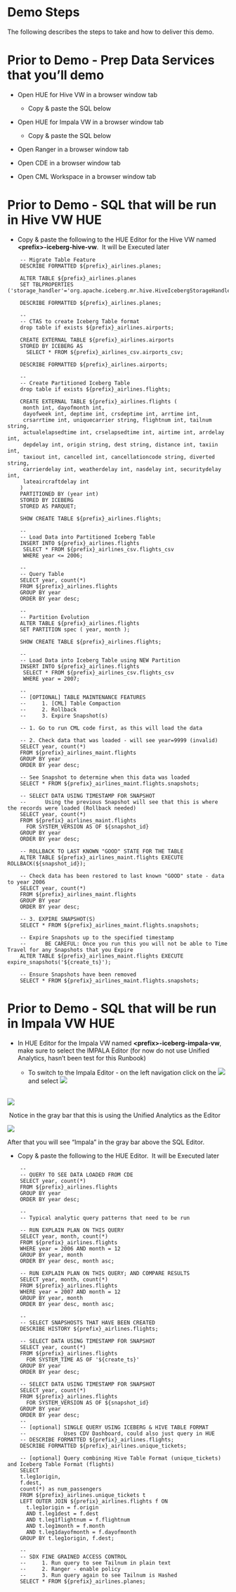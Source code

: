# Demo Steps

The following describes the steps to take and how to deliver this demo.


# Prior to Demo - Prep Data Services that you’ll demo<a id="prior-to-demo---prep-data-services-that-youll-demo"></a>

- Open HUE for Hive VW in a browser window tab
   - Copy & paste the SQL below

- Open HUE for Impala VW in a browser window tab
   - Copy & paste the SQL below

- Open Ranger in a browser window tab

- Open CDE in a browser window tab

- Open CML Workspace in a browser window tab


# Prior to Demo - SQL that will be run in Hive VW HUE<a id="prior-to-demo---sql-that-will-be-run-in-hive-vw-hue"></a>

- Copy & paste the following to the HUE Editor for the Hive VW named **\<prefix>-iceberg-hive-vw**.  It will be Executed later

```
    -- Migrate Table Feature
    DESCRIBE FORMATTED ${prefix}_airlines.planes;

    ALTER TABLE ${prefix}_airlines.planes
    SET TBLPROPERTIES ('storage_handler'='org.apache.iceberg.mr.hive.HiveIcebergStorageHandler');

    DESCRIBE FORMATTED ${prefix}_airlines.planes;

    --
    -- CTAS to create Iceberg Table format
    drop table if exists ${prefix}_airlines.airports;

    CREATE EXTERNAL TABLE ${prefix}_airlines.airports
    STORED BY ICEBERG AS
      SELECT * FROM ${prefix}_airlines_csv.airports_csv;

    DESCRIBE FORMATTED ${prefix}_airlines.airports;

    --
    -- Create Partitioned Iceberg Table
    drop table if exists ${prefix}_airlines.flights;

    CREATE EXTERNAL TABLE ${prefix}_airlines.flights (
     month int, dayofmonth int, 
     dayofweek int, deptime int, crsdeptime int, arrtime int, 
     crsarrtime int, uniquecarrier string, flightnum int, tailnum string, 
     actualelapsedtime int, crselapsedtime int, airtime int, arrdelay int, 
     depdelay int, origin string, dest string, distance int, taxiin int, 
     taxiout int, cancelled int, cancellationcode string, diverted string, 
     carrierdelay int, weatherdelay int, nasdelay int, securitydelay int, 
     lateaircraftdelay int
    ) 
    PARTITIONED BY (year int)
    STORED BY ICEBERG 
    STORED AS PARQUET;

    SHOW CREATE TABLE ${prefix}_airlines.flights;

    --
    -- Load Data into Partitioned Iceberg Table
    INSERT INTO ${prefix}_airlines.flights
     SELECT * FROM ${prefix}_airlines_csv.flights_csv
     WHERE year <= 2006;

    --
    -- Query Table
    SELECT year, count(*) 
    FROM ${prefix}_airlines.flights
    GROUP BY year
    ORDER BY year desc;

    --
    -- Partition Evolution
    ALTER TABLE ${prefix}_airlines.flights
    SET PARTITION spec ( year, month );

    SHOW CREATE TABLE ${prefix}_airlines.flights;

    --
    -- Load Data into Iceberg Table using NEW Partition
    INSERT INTO ${prefix}_airlines.flights
     SELECT * FROM ${prefix}_airlines_csv.flights_csv
     WHERE year = 2007;

    --
    -- [OPTIONAL] TABLE MAINTENANCE FEATURES
    --     1. [CML] Table Compaction
    --     2. Rollback
    --     3. Expire Snapshot(s)

    -- 1. Go to run CML code first, as this will load the data

    -- 2. Check data that was loaded - will see year=9999 (invalid)
    SELECT year, count(*) 
    FROM ${prefix}_airlines_maint.flights
    GROUP BY year
    ORDER BY year desc;

    -- See Snapshot to determine when this data was loaded
    SELECT * FROM ${prefix}_airlines_maint.flights.snapshots;

    -- SELECT DATA USING TIMESTAMP FOR SNAPSHOT
    --      Using the previous Snapshot will see that this is where the records were loaded (Rollback needed)
    SELECT year, count(*) 
    FROM ${prefix}_airlines_maint.flights
      FOR SYSTEM_VERSION AS OF ${snapshot_id}
    GROUP BY year
    ORDER BY year desc;

    -- ROLLBACK TO LAST KNOWN "GOOD" STATE FOR THE TABLE
    ALTER TABLE ${prefix}_airlines_maint.flights EXECUTE ROLLBACK(${snapshot_id});

    -- Check data has been restored to last known "GOOD" state - data to year 2006
    SELECT year, count(*) 
    FROM ${prefix}_airlines_maint.flights
    GROUP BY year
    ORDER BY year desc;

    -- 3. EXPIRE SNAPSHOT(S)
    SELECT * FROM ${prefix}_airlines_maint.flights.snapshots;

    -- Expire Snapshots up to the specified timestamp
    --      BE CAREFUL: Once you run this you will not be able to Time Travel for any Snapshots that you Expire
    ALTER TABLE ${prefix}_airlines_maint.flights EXECUTE expire_snapshots('${create_ts}');

    -- Ensure Snapshots have been removed
    SELECT * FROM ${prefix}_airlines_maint.flights.snapshots;
```

# Prior to Demo - SQL that will be run in Impala VW HUE<a id="prior-to-demo---sql-that-will-be-run-in-impala-vw-hue"></a>

- In HUE Editor for the Impala VW named **\<prefix>-iceberg-impala-vw**, make sure to select the IMPALA Editor (for now do not use Unified Analytics, hasn’t been test for this Runbook)

  - To switch to the Impala Editor - on the left navigation click on the ![](../images/43.png) and select ![](../images/44.png)

\
![](../images/43.png)

 Notice in the gray bar that this is using the Unified Analytics as the Editor

![](../images/46.png)

After that you will see “Impala” in the gray bar above the SQL Editor.

- Copy & paste the following to the HUE Editor.  It will be Executed later 

```
    --
    -- QUERY TO SEE DATA LOADED FROM CDE
    SELECT year, count(*) 
    FROM ${prefix}_airlines.flights
    GROUP BY year
    ORDER BY year desc;

    --
    -- Typical analytic query patterns that need to be run

    -- RUN EXPLAIN PLAN ON THIS QUERY
    SELECT year, month, count(*) 
    FROM ${prefix}_airlines.flights
    WHERE year = 2006 AND month = 12
    GROUP BY year, month
    ORDER BY year desc, month asc;

    -- RUN EXPLAIN PLAN ON THIS QUERY; AND COMPARE RESULTS
    SELECT year, month, count(*) 
    FROM ${prefix}_airlines.flights
    WHERE year = 2007 AND month = 12
    GROUP BY year, month
    ORDER BY year desc, month asc;

    --
    -- SELECT SNAPSHOSTS THAT HAVE BEEN CREATED
    DESCRIBE HISTORY ${prefix}_airlines.flights;

    -- SELECT DATA USING TIMESTAMP FOR SNAPSHOT
    SELECT year, count(*) 
    FROM ${prefix}_airlines.flights
      FOR SYSTEM_TIME AS OF '${create_ts}'
    GROUP BY year
    ORDER BY year desc;

    -- SELECT DATA USING TIMESTAMP FOR SNAPSHOT
    SELECT year, count(*) 
    FROM ${prefix}_airlines.flights
      FOR SYSTEM_VERSION AS OF ${snapshot_id}
    GROUP BY year
    ORDER BY year desc;
    --
    -- [optional] SINGLE QUERY USING ICEBERG & HIVE TABLE FORMAT
    --            Uses CDV Dashboard, could also just query in HUE
    -- DESCRIBE FORMATTED ${prefix}_airlines.flights;
    DESCRIBE FORMATTED ${prefix}_airlines.unique_tickets;

    -- [optional] Query combining Hive Table Format (unique_tickets) and Iceberg Table Format (flights)
    SELECT 
    t.leg1origin,
    f.dest,
    count(*) as num_passengers
    FROM ${prefix}_airlines.unique_tickets t
    LEFT OUTER JOIN ${prefix}_airlines.flights f ON
      t.leg1origin = f.origin
      AND t.leg1dest = f.dest
      AND t.leg1flightnum = f.flightnum
      AND t.leg1month = f.month
      AND t.leg1dayofmonth = f.dayofmonth
    GROUP BY t.leg1origin, f.dest;

    --
    -- SDX FINE GRAINED ACCESS CONTROL
    --     1. Run query to see Tailnum in plain text
    --     2. Ranger - enable policy
    --     3. Run query again to see Tailnum is Hashed
    SELECT * FROM ${prefix}_airlines.planes;
```

